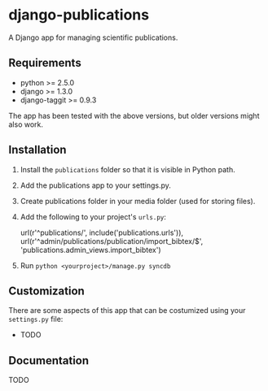 django-publications
===================

A Django app for managing scientific publications.

Requirements
------------

* python >= 2.5.0
* django >= 1.3.0
* django-taggit >= 0.9.3

The app has been tested with the above versions, but older versions might also work.

Installation
------------

1) Install the `publications` folder so that it is visible in Python path.

2) Add the publications app to your settings.py.

3) Create publications folder in your media folder (used for storing files).

2) Add the following to your project's `urls.py`:

	url(r'^publications/', include('publications.urls')),
	url(r'^admin/publications/publication/import_bibtex/$', 'publications.admin_views.import_bibtex')

3) Run `python <yourproject>/manage.py syncdb`

Customization
-------------

There are some aspects of this app that can be costumized using your `settings.py` file:

* TODO

Documentation
-------------

TODO
